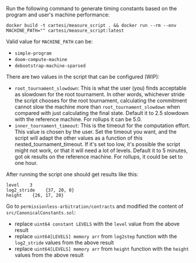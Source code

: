 Run the following command to generate timing constants based on the program and user's machine performance:

```
docker build -t cartesi/measure_script . && docker run --rm --env MACHINE_PATH="" cartesi/measure_script:latest
```

Valid value for `MACHINE_PATH` can be:

-   `simple-program`
-   `doom-compute-machine`
-   `debootstrap-machine-sparsed`

There are two values in the script that can be configured (WIP):

-   `root_tournament_slowdown`:
    This is what the user (you) finds acceptable as slowdown for the root tournament. In other words, whichever stride the script chooses for the root tournament, calculating the commitment cannot slow the machine more than `root_tournament_slowdown` when compared with just calculating the final state. Default it to 2.5 slowdown with the reference machine. For rollups it can be 5.0.
-   `inner_tournament_timeout`:
    This is the timeout for the computation effort. This value is chosen by the user. Set the timeout you want, and the script will adapt the other values as a function of this nested_tournament_timeout. If it's set too low, it's possible the script might not work, or that it will need a lot of levels.
    Default it to 5 minutes, got ok results on the reference machine. For rollups, it could be set to one hour.

After running the script one should get results like this:

```
level    3
log2_stride    {37, 20, 0}
height    {26, 17, 20}
```

Go to `permissionless-arbitration/contracts` and modified the content of `src/CanonicalConstants.sol`:

-   replace `uint64 constant LEVELS` with the `level` value from the above result
-   replace `uint64[LEVELS] memory arr` from `log2step` function with the `log2_stride` values from the above result
-   replace `uint64[LEVELS] memory arr` from `height` function with the `height` values from the above result
